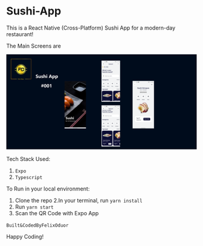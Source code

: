 # Sushi-App

This is a React Native (Cross-Platform) Sushi App for a modern-day restaurant!


The Main Screens are

![Screenshot](Sushi-App.png)


Tech Stack Used:
1. `Expo`
2. `Typescript`

To Run in your local environment:

1. Clone the repo
2.In your terminal, run `yarn install`
3. Run `yarn start`
4. Scan the QR Code with Expo App


`Built&CodedByFelixOduor`

Happy Coding!
